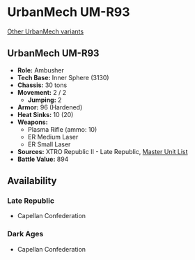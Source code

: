 # UrbanMech UM-R93

[Other UrbanMech variants](../urbanmech.md)

## UrbanMech UM-R93
- **Role:** Ambusher
- **Tech Base:** Inner Sphere (3130)
- **Chassis:** 30 tons
- **Movement:** 2 / 2
  - **Jumping:** 2
- **Armor:** 96 (Hardened)
- **Heat Sinks:** 10 (20)
- **Weapons:**
  - Plasma Rifle (ammo: 10)
  - ER Medium Laser
  - ER Small Laser
- **Sources:** XTRO Republic II - Late Republic, [Master Unit List](http://masterunitlist.info/Unit/Details/7344/urbanmech-um-r93)
- **Battle Value:** 894

## Availability

### Late Republic
- Capellan Confederation

### Dark Ages
- Capellan Confederation

